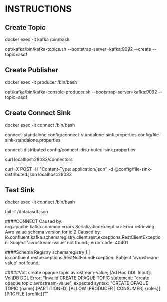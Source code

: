 # INSTRUCTIONS

## Create Topic
docker exec -it kafka /bin/bash

opt/kafka/bin/kafka-topics.sh --bootstrap-server=kafka:9092 --create --topic=asdf

## Create Publisher

docker exec -it producer /bin/bash

opt/kafka/bin/kafka-console-producer.sh --bootstrap-server=kafka:9092 --topic=asdf

## Create Connect Sink
docker exec -it connect /bin/bash

connect-standalone config/connect-standalone-sink.properties config/file-sink-standalone.properties

connect-distributed config/connect-distributed-sink.properties 

curl localhost:28083/connectors

curl -X POST -H "Content-Type: application/json" -d @config/file-sink-distributed.json localhost:28083

## Test Sink
docker exec -it connect /bin/bash

tail -f /data/asdf.json




####CONNECT
Caused by: org.apache.kafka.common.errors.SerializationException: Error retrieving Avro value schema version for id 2
Caused by: io.confluent.kafka.schemaregistry.client.rest.exceptions.RestClientException: Subject 'avrostream-value' not found.; error code: 40401

####Schema Registry
schemaregistry_1  | io.confluent.rest.exceptions.RestNotFoundException: Subject 'avrostream-value' not found.

#####Volt
create opaque topic avrostream-value;
[Ad Hoc DDL Input]: VoltDB DDL Error: "Invalid CREATE OPAQUE TOPIC statement: "create opaque topic avrostream-value", expected syntax: "CREATE OPAQUE TOPIC {name} [PARTITIONED] [ALLOW [PRODUCER | CONSUMER] {roles}] [PROFILE {profile}]""





